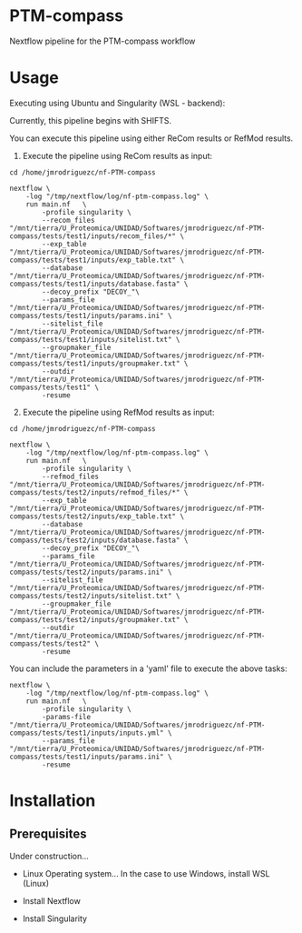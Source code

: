 # PTM-compass
Nextflow pipeline for the PTM-compass workflow


# Usage

Executing using Ubuntu and Singularity (WSL - backend):

Currently, this pipeline begins with SHIFTS.

You can execute this pipeline using either ReCom results or RefMod results.

1. Execute the pipeline using ReCom results as input:
```
cd /home/jmrodriguezc/nf-PTM-compass

nextflow \
    -log "/tmp/nextflow/log/nf-ptm-compass.log" \
    run main.nf   \
        -profile singularity \
        --recom_files "/mnt/tierra/U_Proteomica/UNIDAD/Softwares/jmrodriguezc/nf-PTM-compass/tests/test1/inputs/recom_files/*" \
        --exp_table "/mnt/tierra/U_Proteomica/UNIDAD/Softwares/jmrodriguezc/nf-PTM-compass/tests/test1/inputs/exp_table.txt" \
        --database "/mnt/tierra/U_Proteomica/UNIDAD/Softwares/jmrodriguezc/nf-PTM-compass/tests/test1/inputs/database.fasta" \
        --decoy_prefix "DECOY_"\
        --params_file "/mnt/tierra/U_Proteomica/UNIDAD/Softwares/jmrodriguezc/nf-PTM-compass/tests/test1/inputs/params.ini" \
        --sitelist_file "/mnt/tierra/U_Proteomica/UNIDAD/Softwares/jmrodriguezc/nf-PTM-compass/tests/test1/inputs/sitelist.txt" \
        --groupmaker_file "/mnt/tierra/U_Proteomica/UNIDAD/Softwares/jmrodriguezc/nf-PTM-compass/tests/test1/inputs/groupmaker.txt" \
        --outdir  "/mnt/tierra/U_Proteomica/UNIDAD/Softwares/jmrodriguezc/nf-PTM-compass/tests/test1" \
        -resume
```

2. Execute the pipeline using RefMod results as input:
```
cd /home/jmrodriguezc/nf-PTM-compass

nextflow \
    -log "/tmp/nextflow/log/nf-ptm-compass.log" \
    run main.nf   \
        -profile singularity \
        --refmod_files "/mnt/tierra/U_Proteomica/UNIDAD/Softwares/jmrodriguezc/nf-PTM-compass/tests/test2/inputs/refmod_files/*" \
        --exp_table "/mnt/tierra/U_Proteomica/UNIDAD/Softwares/jmrodriguezc/nf-PTM-compass/tests/test2/inputs/exp_table.txt" \
        --database "/mnt/tierra/U_Proteomica/UNIDAD/Softwares/jmrodriguezc/nf-PTM-compass/tests/test2/inputs/database.fasta" \
        --decoy_prefix "DECOY_"\
        --params_file "/mnt/tierra/U_Proteomica/UNIDAD/Softwares/jmrodriguezc/nf-PTM-compass/tests/test2/inputs/params.ini" \
        --sitelist_file "/mnt/tierra/U_Proteomica/UNIDAD/Softwares/jmrodriguezc/nf-PTM-compass/tests/test2/inputs/sitelist.txt" \
        --groupmaker_file "/mnt/tierra/U_Proteomica/UNIDAD/Softwares/jmrodriguezc/nf-PTM-compass/tests/test2/inputs/groupmaker.txt" \
        --outdir  "/mnt/tierra/U_Proteomica/UNIDAD/Softwares/jmrodriguezc/nf-PTM-compass/tests/test2" \
        -resume
```


You can include the parameters in a 'yaml' file to execute the above tasks:
```
nextflow \
    -log "/tmp/nextflow/log/nf-ptm-compass.log" \
    run main.nf   \
        -profile singularity \
        -params-file "/mnt/tierra/U_Proteomica/UNIDAD/Softwares/jmrodriguezc/nf-PTM-compass/tests/test1/inputs/inputs.yml" \
        --params_file "/mnt/tierra/U_Proteomica/UNIDAD/Softwares/jmrodriguezc/nf-PTM-compass/tests/test1/inputs/params.ini" \
        -resume
```


# Installation

## Prerequisites

Under construction...

- Linux Operating system... In the case to use Windows, install WSL (Linux)

- Install Nextflow

- Install Singularity


